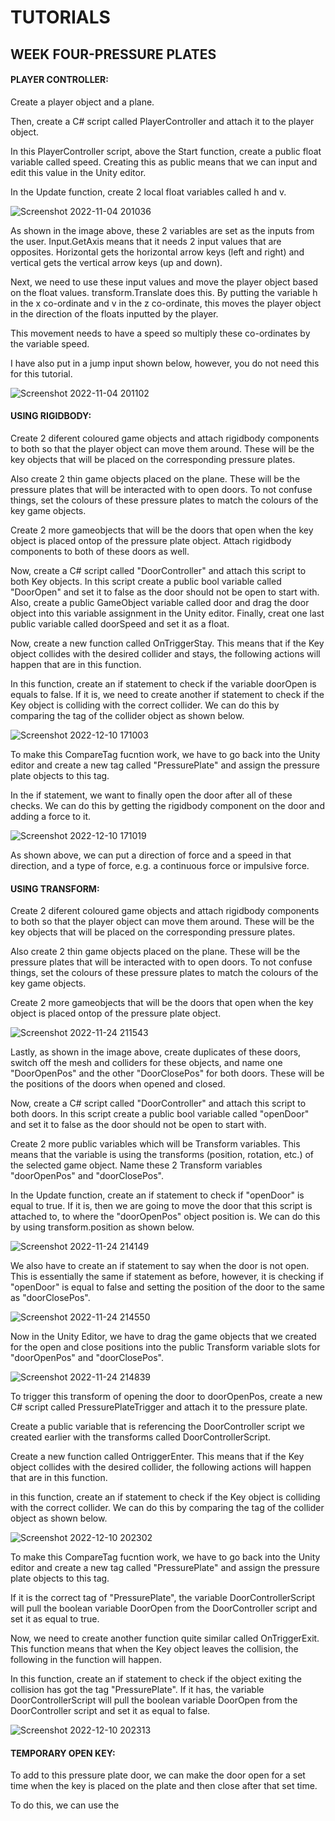 # TUTORIALS
## WEEK FOUR-PRESSURE PLATES

#### PLAYER CONTROLLER:

Create a player object and a plane.

Then, create a C# script called PlayerController and attach it to the player object.

In this PlayerController script, above the Start function, create a public float variable called speed. Creating this as public means that we can input and edit this value in the Unity editor.

In the Update function, create 2 local float variables called h and v. 

![Screenshot 2022-11-04 201036](https://user-images.githubusercontent.com/114989045/200065791-53ea03ba-88bf-4ca1-b717-a404b6985ffa.png)

As shown in the image above, these 2 variables are set as the inputs from the user. Input.GetAxis means that it needs 2 input values that are opposites. Horizontal gets the horizontal arrow keys (left and right) and vertical gets the vertical arrow keys (up and down).

Next, we need to use these input values and move the player object based on the float values. transform.Translate does this. By putting the variable h in the x co-ordinate and v in the z co-ordinate, this moves the player object in the direction of the floats inputted by the player.

This movement needs to have a speed so multiply these co-ordinates by the variable speed.

I have also put in a jump input shown below, however, you do not need this for this tutorial.

![Screenshot 2022-11-04 201102](https://user-images.githubusercontent.com/114989045/200065804-820af291-4bf4-46c4-be8b-e0d32bc192ef.png)

#### USING RIGIDBODY:

Create 2 diferent coloured game objects and attach rigidbody components to both so that the player object can move them around. These will be the key objects that will be placed on the corresponding pressure plates.

Also create 2 thin game objects placed on the plane. These will be the pressure plates that will be interacted with to open doors. To not confuse things, set the colours of these pressure plates to match the colours of the key game objects.

Create 2 more gameobjects that will be the doors that open when the key object is placed ontop of the pressure plate object. Attach rigidbody components to both of these doors as well.

Now, create a C# script called "DoorController" and attach this script to both Key objects. In this script create a public bool variable called "DoorOpen" and set it to false as the door should not be open to start with. Also, create a public GameObject variable called door and drag the door object into this variable assignment in the Unity editor. Finally, creat one last public variable called doorSpeed and set it as a float.

Now, create a new function called OnTriggerStay. This means that if the Key object collides with the desired collider and stays, the following actions will happen that are in this function. 

In this function, create an if statement to check if the variable doorOpen is equals to false. If it is, we need to create another if statement to check if the Key object is colliding with the correct collider. We can do this by comparing the tag of the collider object as shown below.

![Screenshot 2022-12-10 171003](https://user-images.githubusercontent.com/114989045/206866930-52e94e16-0fd2-433b-8be8-25f9824df1c5.png)

To make this CompareTag fucntion work, we have to go back into the Unity editor and create a new tag called "PressurePlate" and assign the pressure plate objects to this tag.

In the if statement, we want to finally open the door after all of these checks. We can do this by getting the rigidbody component on the door and adding a force to it.

![Screenshot 2022-12-10 171019](https://user-images.githubusercontent.com/114989045/206866936-63e5bac8-3634-4de9-af4e-a5f21927d4e7.png)

As shown above, we can put a direction of force and a speed in that direction, and a type of force, e.g. a continuous force or impulsive force.


#### USING TRANSFORM:

Create 2 diferent coloured game objects and attach rigidbody components to both so that the player object can move them around. These will be the key objects that will be placed on the corresponding pressure plates.

Also create 2 thin game objects placed on the plane. These will be the pressure plates that will be interacted with to open doors. To not confuse things, set the colours of these pressure plates to match the colours of the key game objects.

Create 2 more gameobjects that will be the doors that open when the key object is placed ontop of the pressure plate object.

![Screenshot 2022-11-24 211543](https://user-images.githubusercontent.com/114989045/203864018-7cb6d907-68c5-4d89-b2f6-0b54d8722ed6.png)

Lastly, as shown in the image above, create duplicates of these doors, switch off the mesh and colliders for these objects, and name one "DoorOpenPos" and the other "DoorClosePos" for both doors. These will be the positions of the doors when opened and closed.

Now, create a C# script called "DoorController" and attach this script to both doors. In this script create a public bool variable called "openDoor" and set it to false as the door should not be open to start with. 

Create 2 more public variables which will be Transform variables. This means that the variable is using the transforms (position, rotation, etc.) of the selected game object. Name these 2 Transform variables "doorOpenPos" and "doorClosePos". 

In the Update function, create an if statement to check if "openDoor" is equal to true. If it is, then we are going to move the door that this script is attached to, to where the "doorOpenPos" object position is. We can do this by using transform.position as shown below.


![Screenshot 2022-11-24 214149](https://user-images.githubusercontent.com/114989045/203866472-e9430924-3bc8-48e6-b0f8-6ff71b720458.png)

We also have to create an if statement to say when the door is not open. This is essentially the same if statement as before, however, it is checking if "openDoor" is equal to false and setting the position of the door to the same as "doorClosePos".

![Screenshot 2022-11-24 214550](https://user-images.githubusercontent.com/114989045/203866814-6fcedf6d-288a-4191-a92d-31d68ec41ca8.png)

Now in the Unity Editor, we have to drag the game objects that we created for the open and close positions into the public Transform variable slots for "doorOpenPos" and "doorClosePos".

![Screenshot 2022-11-24 214839](https://user-images.githubusercontent.com/114989045/203867151-18b607b9-0fac-4e8a-a48f-8ac8733cbe4f.png)

To trigger this transform of opening the door to doorOpenPos, create a new C# script called PressurePlateTrigger and attach it to the pressure plate. 

Create a public variable that is referencing the DoorController script we created earlier with the transforms called DoorControllerScript.

Create a new function called OntriggerEnter. This means that if the Key object collides with the desired collider, the following actions will happen that are in this function. 

in this function, create an if statement to check if the Key object is colliding with the correct collider. We can do this by comparing the tag of the collider object as shown below.

![Screenshot 2022-12-10 202302](https://user-images.githubusercontent.com/114989045/206873983-da777826-d029-4bb6-88e7-91149a892117.png)

To make this CompareTag fucntion work, we have to go back into the Unity editor and create a new tag called "PressurePlate" and assign the pressure plate objects to this tag.

If it is the correct tag of "PressurePlate", the variable DoorControllerScript will pull the boolean variable DoorOpen from the DoorController script and set it as equal to true.

Now, we need to create another function quite similar called OnTriggerExit. This function means that when the Key object leaves the collision, the following in the function will happen.

In this function, create an if statement to check if the object exiting the collision has got the tag "PressurePlate". If it has, the variable DoorControllerScript will pull the boolean variable DoorOpen from the DoorController script and set it as equal to false.

![Screenshot 2022-12-10 202313](https://user-images.githubusercontent.com/114989045/206873985-cbcd70cc-989d-49d4-86f3-ad9c0285d02d.png)


#### TEMPORARY OPEN KEY:

To add to this pressure plate door, we can make the door open for a set time when the key is placed on the plate and then close after that set time. 

To do this, we can use the 
